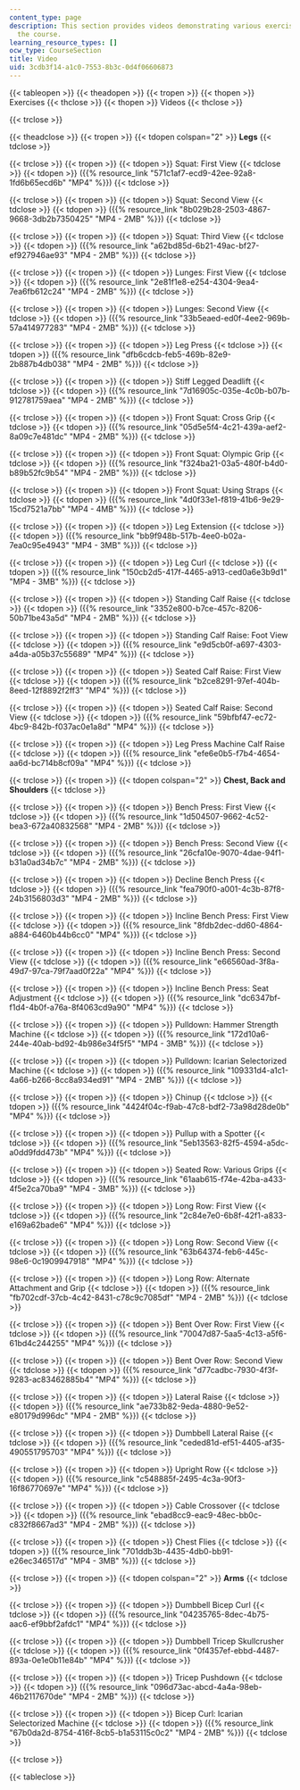 ```yaml
---
content_type: page
description: This section provides videos demonstrating various exercises taught in
  the course.
learning_resource_types: []
ocw_type: CourseSection
title: Video
uid: 3cdb3f14-a1c0-7553-8b3c-0d4f06606873
---
```


{{< tableopen >}}
{{< theadopen >}}
{{< tropen >}}
{{< thopen >}}
Exercises
{{< thclose >}}
{{< thopen >}}
Videos
{{< thclose >}}

{{< trclose >}}

{{< theadclose >}}
{{< tropen >}}
{{< tdopen colspan="2" >}}
**Legs**
{{< tdclose >}}

{{< trclose >}}
{{< tropen >}}
{{< tdopen >}}
Squat: First View
{{< tdclose >}}
{{< tdopen >}}
({{% resource_link "571c1af7-ecd9-42ee-92a8-1fd6b65ecd6b" "MP4" %}})
{{< tdclose >}}

{{< trclose >}}
{{< tropen >}}
{{< tdopen >}}
Squat: Second View
{{< tdclose >}}
{{< tdopen >}}
({{% resource_link "8b029b28-2503-4867-9668-3db2b7350425" "MP4 - 2MB" %}})
{{< tdclose >}}

{{< trclose >}}
{{< tropen >}}
{{< tdopen >}}
Squat: Third View
{{< tdclose >}}
{{< tdopen >}}
({{% resource_link "a62bd85d-6b21-49ac-bf27-ef927946ae93" "MP4 - 2MB" %}})
{{< tdclose >}}

{{< trclose >}}
{{< tropen >}}
{{< tdopen >}}
Lunges: First View
{{< tdclose >}}
{{< tdopen >}}
({{% resource_link "2e81f1e8-e254-4304-9ea4-7ea6fb612c24" "MP4 - 2MB" %}})
{{< tdclose >}}

{{< trclose >}}
{{< tropen >}}
{{< tdopen >}}
Lunges: Second View
{{< tdclose >}}
{{< tdopen >}}
({{% resource_link "33b5eaed-ed0f-4ee2-969b-57a414977283" "MP4 - 2MB" %}})
{{< tdclose >}}

{{< trclose >}}
{{< tropen >}}
{{< tdopen >}}
Leg Press
{{< tdclose >}}
{{< tdopen >}}
({{% resource_link "dfb6cdcb-feb5-469b-82e9-2b887b4db038" "MP4 - 2MB" %}})
{{< tdclose >}}

{{< trclose >}}
{{< tropen >}}
{{< tdopen >}}
Stiff Legged Deadlift
{{< tdclose >}}
{{< tdopen >}}
({{% resource_link "7d16905c-035e-4c0b-b07b-912781759aea" "MP4 - 2MB" %}})
{{< tdclose >}}

{{< trclose >}}
{{< tropen >}}
{{< tdopen >}}
Front Squat: Cross Grip
{{< tdclose >}}
{{< tdopen >}}
({{% resource_link "05d5e5f4-4c21-439a-aef2-8a09c7e481dc" "MP4 - 2MB" %}})
{{< tdclose >}}

{{< trclose >}}
{{< tropen >}}
{{< tdopen >}}
Front Squat: Olympic Grip
{{< tdclose >}}
{{< tdopen >}}
({{% resource_link "f324ba21-03a5-480f-b4d0-b89b52fc9b54" "MP4 - 2MB" %}})
{{< tdclose >}}

{{< trclose >}}
{{< tropen >}}
{{< tdopen >}}
Front Squat: Using Straps
{{< tdclose >}}
{{< tdopen >}}
({{% resource_link "4d0f33e1-f819-41b6-9e29-15cd7521a7bb" "MP4 - 4MB" %}})
{{< tdclose >}}

{{< trclose >}}
{{< tropen >}}
{{< tdopen >}}
Leg Extension
{{< tdclose >}}
{{< tdopen >}}
({{% resource_link "bb9f948b-517b-4ee0-b02a-7ea0c95e4943" "MP4 - 3MB" %}})
{{< tdclose >}}

{{< trclose >}}
{{< tropen >}}
{{< tdopen >}}
Leg Curl
{{< tdclose >}}
{{< tdopen >}}
({{% resource_link "150cb2d5-417f-4465-a913-ced0a6e3b9d1" "MP4 - 3MB" %}})
{{< tdclose >}}

{{< trclose >}}
{{< tropen >}}
{{< tdopen >}}
Standing Calf Raise
{{< tdclose >}}
{{< tdopen >}}
({{% resource_link "3352e800-b7ce-457c-8206-50b71be43a5d" "MP4 - 2MB" %}})
{{< tdclose >}}

{{< trclose >}}
{{< tropen >}}
{{< tdopen >}}
Standing Calf Raise: Foot View
{{< tdclose >}}
{{< tdopen >}}
({{% resource_link "e9d5cb0f-a697-4303-a4da-a05b37c55689" "MP4" %}})
{{< tdclose >}}

{{< trclose >}}
{{< tropen >}}
{{< tdopen >}}
Seated Calf Raise: First View
{{< tdclose >}}
{{< tdopen >}}
({{% resource_link "b2ce8291-97ef-404b-8eed-12f8892f2ff3" "MP4" %}})
{{< tdclose >}}

{{< trclose >}}
{{< tropen >}}
{{< tdopen >}}
Seated Calf Raise: Second View
{{< tdclose >}}
{{< tdopen >}}
({{% resource_link "59bfbf47-ec72-4bc9-842b-f037ac0e1a8d" "MP4" %}})
{{< tdclose >}}

{{< trclose >}}
{{< tropen >}}
{{< tdopen >}}
Leg Press Machine Calf Raise
{{< tdclose >}}
{{< tdopen >}}
({{% resource_link "efe6e0b5-f7b4-4654-aa6d-bc714b8cf09a" "MP4" %}})
{{< tdclose >}}

{{< trclose >}}
{{< tropen >}}
{{< tdopen colspan="2" >}}
**Chest, Back and Shoulders**
{{< tdclose >}}

{{< trclose >}}
{{< tropen >}}
{{< tdopen >}}
Bench Press: First View
{{< tdclose >}}
{{< tdopen >}}
({{% resource_link "1d504507-9662-4c52-bea3-672a40832568" "MP4 - 2MB" %}})
{{< tdclose >}}

{{< trclose >}}
{{< tropen >}}
{{< tdopen >}}
Bench Press: Second View
{{< tdclose >}}
{{< tdopen >}}
({{% resource_link "26cfa10e-9070-4dae-94f1-b31a0ad34b7c" "MP4 - 2MB" %}})
{{< tdclose >}}

{{< trclose >}}
{{< tropen >}}
{{< tdopen >}}
Decline Bench Press
{{< tdclose >}}
{{< tdopen >}}
({{% resource_link "fea790f0-a001-4c3b-87f8-24b3156803d3" "MP4 - 2MB" %}})
{{< tdclose >}}

{{< trclose >}}
{{< tropen >}}
{{< tdopen >}}
Incline Bench Press: First View
{{< tdclose >}}
{{< tdopen >}}
({{% resource_link "8fdb2dec-dd60-4864-a884-6460b44b6cc0" "MP4" %}})
{{< tdclose >}}

{{< trclose >}}
{{< tropen >}}
{{< tdopen >}}
Incline Bench Press: Second View
{{< tdclose >}}
{{< tdopen >}}
({{% resource_link "e66560ad-3f8a-49d7-97ca-79f7aad0f22a" "MP4" %}})
{{< tdclose >}}

{{< trclose >}}
{{< tropen >}}
{{< tdopen >}}
Incline Bench Press: Seat Adjustment
{{< tdclose >}}
{{< tdopen >}}
({{% resource_link "dc6347bf-f1d4-4b0f-a76a-8f4063cd9a90" "MP4" %}})
{{< tdclose >}}

{{< trclose >}}
{{< tropen >}}
{{< tdopen >}}
Pulldown: Hammer Strength Machine
{{< tdclose >}}
{{< tdopen >}}
({{% resource_link "172d10a6-244e-40ab-bd92-4b986e34f5f5" "MP4 - 3MB" %}})
{{< tdclose >}}

{{< trclose >}}
{{< tropen >}}
{{< tdopen >}}
Pulldown: Icarian Selectorized Machine
{{< tdclose >}}
{{< tdopen >}}
({{% resource_link "109331d4-a1c1-4a66-b266-8cc8a934ed91" "MP4 - 2MB" %}})
{{< tdclose >}}

{{< trclose >}}
{{< tropen >}}
{{< tdopen >}}
Chinup
{{< tdclose >}}
{{< tdopen >}}
({{% resource_link "4424f04c-f9ab-47c8-bdf2-73a98d28de0b" "MP4" %}})
{{< tdclose >}}

{{< trclose >}}
{{< tropen >}}
{{< tdopen >}}
Pullup with a Spotter
{{< tdclose >}}
{{< tdopen >}}
({{% resource_link "5eb13563-82f5-4594-a5dc-a0dd9fdd473b" "MP4" %}})
{{< tdclose >}}

{{< trclose >}}
{{< tropen >}}
{{< tdopen >}}
Seated Row: Various Grips
{{< tdclose >}}
{{< tdopen >}}
({{% resource_link "61aab615-f74e-42ba-a433-4f5e2ca70ba9" "MP4 - 3MB" %}})
{{< tdclose >}}

{{< trclose >}}
{{< tropen >}}
{{< tdopen >}}
Long Row: First View
{{< tdclose >}}
{{< tdopen >}}
({{% resource_link "2c84e7e0-6b8f-42f1-a833-e169a62bade6" "MP4" %}})
{{< tdclose >}}

{{< trclose >}}
{{< tropen >}}
{{< tdopen >}}
Long Row: Second View
{{< tdclose >}}
{{< tdopen >}}
({{% resource_link "63b64374-feb6-445c-98e6-0c1909947918" "MP4" %}})
{{< tdclose >}}

{{< trclose >}}
{{< tropen >}}
{{< tdopen >}}
Long Row: Alternate Attachment and Grip
{{< tdclose >}}
{{< tdopen >}}
({{% resource_link "fb702cdf-37cb-4c42-8431-c78c9c7085df" "MP4 - 2MB" %}})
{{< tdclose >}}

{{< trclose >}}
{{< tropen >}}
{{< tdopen >}}
Bent Over Row: First View
{{< tdclose >}}
{{< tdopen >}}
({{% resource_link "70047d87-5aa5-4c13-a5f6-61bd4c244255" "MP4" %}})
{{< tdclose >}}

{{< trclose >}}
{{< tropen >}}
{{< tdopen >}}
Bent Over Row: Second View
{{< tdclose >}}
{{< tdopen >}}
({{% resource_link "d77cadbc-7930-4f3f-9283-ac83462885b4" "MP4" %}})
{{< tdclose >}}

{{< trclose >}}
{{< tropen >}}
{{< tdopen >}}
Lateral Raise
{{< tdclose >}}
{{< tdopen >}}
({{% resource_link "ae733b82-9eda-4880-9e52-e80179d996dc" "MP4 - 2MB" %}})
{{< tdclose >}}

{{< trclose >}}
{{< tropen >}}
{{< tdopen >}}
Dumbbell Lateral Raise
{{< tdclose >}}
{{< tdopen >}}
({{% resource_link "ceded81d-ef51-4405-af35-490551795703" "MP4" %}})
{{< tdclose >}}

{{< trclose >}}
{{< tropen >}}
{{< tdopen >}}
Upright Row
{{< tdclose >}}
{{< tdopen >}}
({{% resource_link "c548885f-2495-4c3a-90f3-16f86770697e" "MP4" %}})
{{< tdclose >}}

{{< trclose >}}
{{< tropen >}}
{{< tdopen >}}
Cable Crossover
{{< tdclose >}}
{{< tdopen >}}
({{% resource_link "ebad8cc9-eac9-48ec-bb0c-c832f8667ad3" "MP4 - 2MB" %}})
{{< tdclose >}}

{{< trclose >}}
{{< tropen >}}
{{< tdopen >}}
Chest Flies
{{< tdclose >}}
{{< tdopen >}}
({{% resource_link "701ddb3b-4435-4db0-bb91-e26ec346517d" "MP4 - 3MB" %}})
{{< tdclose >}}

{{< trclose >}}
{{< tropen >}}
{{< tdopen colspan="2" >}}
**Arms**
{{< tdclose >}}

{{< trclose >}}
{{< tropen >}}
{{< tdopen >}}
Dumbbell Bicep Curl
{{< tdclose >}}
{{< tdopen >}}
({{% resource_link "04235765-8dec-4b75-aac6-ef9bbf2afdc1" "MP4" %}})
{{< tdclose >}}

{{< trclose >}}
{{< tropen >}}
{{< tdopen >}}
Dumbbell Tricep Skullcrusher
{{< tdclose >}}
{{< tdopen >}}
({{% resource_link "0f4357ef-ebbd-4487-893a-0e1e0b11e84b" "MP4" %}})
{{< tdclose >}}

{{< trclose >}}
{{< tropen >}}
{{< tdopen >}}
Tricep Pushdown
{{< tdclose >}}
{{< tdopen >}}
({{% resource_link "096d73ac-abcd-4a4a-98eb-46b2117670de" "MP4 - 2MB" %}})
{{< tdclose >}}

{{< trclose >}}
{{< tropen >}}
{{< tdopen >}}
Bicep Curl: Icarian Selectorized Machine
{{< tdclose >}}
{{< tdopen >}}
({{% resource_link "67b0da2d-8754-416f-8cb5-b1a53115c0c2" "MP4 - 2MB" %}})
{{< tdclose >}}

{{< trclose >}}

{{< tableclose >}}